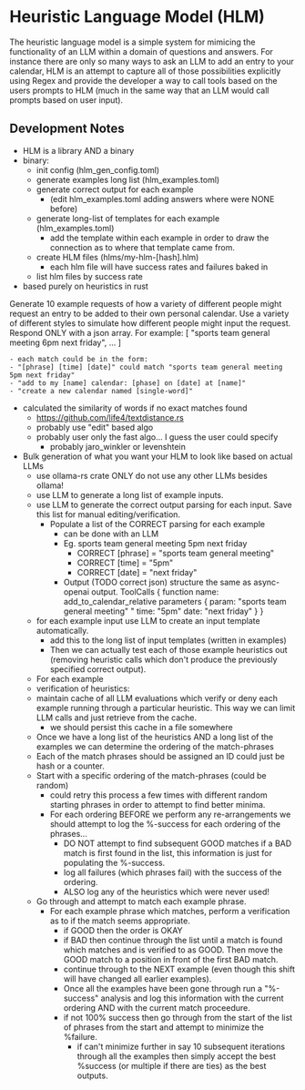 # Heuristic Language Model (HLM)

The heuristic language model is a simple system for mimicing the functionality
of an LLM within a domain of questions and answers. For instance there are only
so many ways to ask an LLM to add an entry to your calendar, HLM is an attempt
to capture all of those possibilities explicitly using Regex and provide the
developer a way to call tools based on the users prompts to HLM (much in the
same way that an LLM would call prompts based on user input). 

## Development Notes

 - HLM is a library AND a binary
 - binary: 
   - init config (hlm_gen_config.toml)
   - generate examples long list (hlm_examples.toml)
   - generate correct output for each example 
      - (edit hlm_examples.toml adding answers where were NONE before)
   - generate long-list of templates for each example (hlm_examples.toml)
      - add the template within each example in order to draw the connection
        as to where that template came from.
   - create HLM files (hlms/my-hlm-[hash].hlm) 
      - each hlm file will have success rates and failures baked in
   - list hlm files by success rate
 - based purely on heuristics in rust

Generate 10 example requests of how a variety of different people might request
an entry to be added to their own personal calendar. Use a variety of different
styles to simulate how different people might input the request. Respond ONLY
with a json array. For example: 
[
"sports team general meeting 6pm next friday",
...
]

    - each match could be in the form: 
    - "[phrase] [time] [date]" could match "sports team general meeting 5pm next friday"
    - "add to my [name] calendar: [phase] on [date] at [name]" 
    - "create a new calendar named [single-word]"
 - calculated the similarity of words if no exact matches found
   - https://github.com/life4/textdistance.rs
   - probably use "edit" based algo
   - probably user only the fast algo... I guess the user could specify
     - probably jaro_winkler or levenshtein
 - Bulk generation of what you want your HLM to look like based on actual LLMs
    - use ollama-rs crate ONLY do not use any other LLMs besides ollama!
    - use LLM to generate a long list of example inputs.
    - use LLM to generate the correct output parsing for each input. Save this
      list for manual editing/verification.
      - Populate a list of the CORRECT parsing for each example
         - can be done with an LLM
         - Eg. sports team general meeting 5pm next friday 
             - CORRECT [phrase] = "sports team general meeting"
             - CORRECT [time] = "5pm" 
             - CORRECT [date] = "next friday"
         - Output (TODO correct json) structure the same as async-openai
           output.
            ToolCalls {
              function name: add_to_calendar_relative
              parameters {
                param: "sports team general meeting" "
                time: "5pm"
                date: "next friday"
              }
            }
    - for each example input use LLM to create an input template
      automatically. 
       - add this to the long list of input templates (written in examples)
       - Then we can actually test each of those example heuristics out
         (removing heuristic calls which don't produce the previously
         specified correct output).
    - For each example 
     - verification of heuristics:
      - maintain cache of all LLM evaluations which verify or deny each example
        running through a particular heuristic. This way we can limit LLM
        calls and just retrieve from the cache. 
         - we should persist this cache in a file somewhere
      - Once we have a long list of the heuristics AND a long list of the
        examples we can determine the ordering of the match-phrases
      - Each of the match phrases should be assigned an ID could just be hash
        or a counter. 
      - Start with a specific ordering of the match-phrases (could be random)
         - could retry this process a few times with different random starting
           phrases in order to attempt to find better minima. 
         - For each ordering BEFORE we perform any re-arrangements we should
           attempt to log the %-success for each ordering of the phrases... 
            - DO NOT attempt to find subsequent GOOD matches if a BAD match is
              first found in the list, this information is just for populating
              the %-success.
            - log all failures (which phrases fail) with the success of the
              ordering.
            - ALSO log any of the heuristics which were never used!
      - Go through and attempt to match each example phrase.
         - For each example phrase which matches, perform a verification as to
           if the match seems appropriate. 
           - if GOOD then the order is OKAY
           - if BAD then continue through the list until a match is found
             which matches and is verified to as GOOD. Then move the GOOD
             match to a position in front of the first BAD match. 
           - continue through to the NEXT example (even though this shift will
             have changed all earlier examples).
           - Once all the examples have been gone through run a "%-success"
             analysis and log this information with the current ordering AND
             with the current match proceedure.
           - if not 100% success then go through from the start of the list of
             phrases from the start and attempt to minimize the %failure. 
              - if can't minimize further in say 10 subsequent iterations
                through all the examples then simply accept the best %success
                (or multiple if there are ties) as the best outputs.
          
